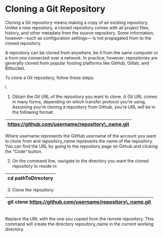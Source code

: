 # Cloning a Git Repository

Cloning a Git repository means making a copy of an existing repository. Unlike a new repository, a cloned repository comes with all project files, history, and other metadata from the source repository. Some information, however—such as configuration settings— is not propagated from to the cloned repository. &#x20;

A repository can be cloned from anywhere, be it from the same computer or a from one connected over a network. In practice, however, repositories are generally cloned from popular hosting platforms like GitHub, Gitlab, and Bitbucket.&#x20;

To clone a Git repository, follow these steps:

\


1. Obtain the Git URL of the repository you want to clone. A Git URL comes in many forms, depending on which transfer protocol you’re using. Assuming you’re cloning a repository from Github, you’re URL will be in the following format: &#x20;

| https://github.com/username/repository\_name.git |
| ------------------------------------------------ |

Where username represents the GitHub username of the account you want to clone from and repository\_name represents the name of the repository. You can find the URL by going to the repository page on Github and clicking the “Code” button.&#x20;

2. On the command line, navigate to the directory you want the cloned repository to reside in:

| cd pathToDirectory |
| ------------------ |

3. Clone the repository:

| git clone https://github.com/username/repository\_name.git |
| ---------------------------------------------------------- |

\
Replace the URL with the one you copied from the remote repository. This command will create the directory repository\_name in the current working directory.
